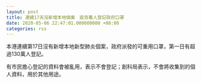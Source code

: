 ```yaml
---
layout: post
title: 連續17天沒新增本地個案　逾百萬人登記政府口罩
date: 2020-05-06 22:47:01.000000000 +08:00
categories: rss
---
```


本港連續第17日沒有新增本地新型肺炎個案，政府派發的可重用口罩，第一日有超過130萬人登記。

有市民擔心登記的資料會被亂用，表示不會登記；創科局表示，不會將收集到的個人資料，用於其他用途。
